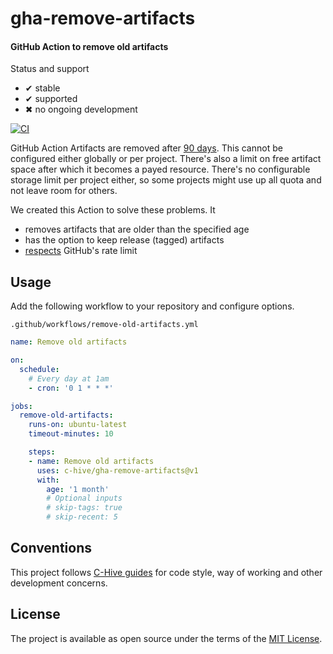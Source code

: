 # gha-remove-artifacts

#### GitHub Action to remove old artifacts

Status and support

- &#x2714; stable
- &#x2714; supported
- &#x2716; no ongoing development

[![CI](/../../workflows/CI/badge.svg?branch=master)](/../../actions)

GitHub Action Artifacts are removed after [90 days](https://github.community/t5/GitHub-Actions/Managing-Actions-storage-space/m-p/41424/highlight/true#M4618). This cannot be configured either globally or per project. There's also a limit on free artifact space after which it becomes a payed resource. There's no configurable storage limit per project either, so some projects might use up all quota and not leave room for others.

We created this Action to solve these problems. It
- removes artifacts that are older than the specified age
- has the option to keep release (tagged) artifacts
- [respects](https://github.com/octokit/plugin-throttling.js) GitHub's rate limit

## Usage

Add the following workflow to your repository and configure options.

`.github/workflows/remove-old-artifacts.yml`
```yml
name: Remove old artifacts

on:
  schedule:
    # Every day at 1am
    - cron: '0 1 * * *'

jobs:
  remove-old-artifacts:
    runs-on: ubuntu-latest
    timeout-minutes: 10

    steps:
    - name: Remove old artifacts
      uses: c-hive/gha-remove-artifacts@v1
      with:
        age: '1 month'
        # Optional inputs
        # skip-tags: true
        # skip-recent: 5
```

## Conventions

This project follows [C-Hive guides](https://github.com/c-hive/guides) for code style, way of working and other development concerns.

## License

The project is available as open source under the terms of the [MIT License](http://opensource.org/licenses/MIT).
